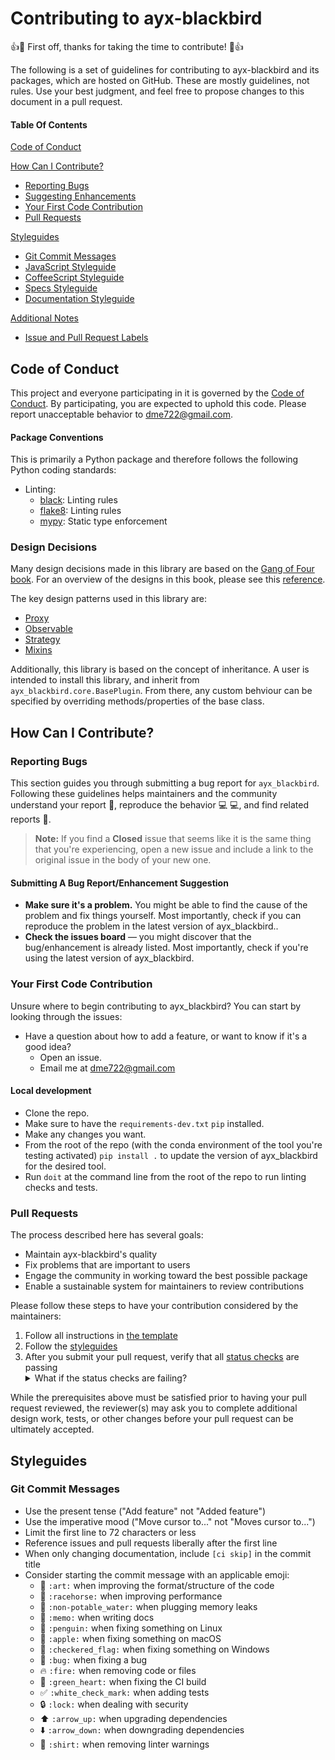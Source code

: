 # Contributing to ayx-blackbird

:+1::tada: First off, thanks for taking the time to contribute! :tada::+1:

The following is a set of guidelines for contributing to ayx-blackbird and its packages, which are hosted on GitHub. These are mostly guidelines, not rules. Use your best judgment, and feel free to propose changes to this document in a pull request.

#### Table Of Contents

[Code of Conduct](#code-of-conduct)

[How Can I Contribute?](#how-can-i-contribute)
  * [Reporting Bugs](#reporting-bugs)
  * [Suggesting Enhancements](#suggesting-enhancements)
  * [Your First Code Contribution](#your-first-code-contribution)
  * [Pull Requests](#pull-requests)
  
[Styleguides](#styleguides)
  * [Git Commit Messages](#git-commit-messages)
  * [JavaScript Styleguide](#javascript-styleguide)
  * [CoffeeScript Styleguide](#coffeescript-styleguide)
  * [Specs Styleguide](#specs-styleguide)
  * [Documentation Styleguide](#documentation-styleguide)
  
[Additional Notes](#additional-notes)
  * [Issue and Pull Request Labels](#issue-and-pull-request-labels)
  
## Code of Conduct

This project and everyone participating in it is governed by the [Code of Conduct](CODE_OF_CONDUCT.md). By participating, you are expected to uphold this code. Please report unacceptable behavior to [dme722@gmail.com](mailto:dme722@gmail.com).

#### Package Conventions

This is primarily a Python package and therefore follows the following Python coding standards:

- Linting:
    - [black](https://black.readthedocs.io/en/stable/): Linting rules
    - [flake8](http://flake8.pycqa.org/en/latest/): Linting rules
    - [mypy](http://mypy-lang.org/): Static type enforcement


### Design Decisions

Many design decisions made in this library are based on the [Gang of Four book](https://www.amazon.com/Design-Patterns-Object-Oriented-Addison-Wesley-Professional-ebook/dp/B000SEIBB8). 
For an overview of the designs in this book, please see this [reference](http://www.blackwasp.co.uk/gofpatterns.aspx).

The key design patterns used in this library are:
- [Proxy]()
- [Observable]()
- [Strategy]()
- [Mixins]()

Additionally, this library is based on the concept of inheritance. A user is intended to install this library, and inherit from `ayx_blackbird.core.BasePlugin`. From there, any custom behviour can be specified by overriding methods/properties of the base class.

## How Can I Contribute?

### Reporting Bugs

This section guides you through submitting a bug report for `ayx_blackbird`. Following these guidelines helps maintainers and the community understand your report :pencil:, reproduce the behavior :computer: :computer:, and find related reports :mag_right:.


> **Note:** If you find a **Closed** issue that seems like it is the same thing that you're experiencing, open a new issue and include a link to the original issue in the body of your new one.

#### Submitting A Bug Report/Enhancement Suggestion

* **Make sure it's a problem.** You might be able to find the cause of the problem and fix things yourself. Most importantly, check if you can reproduce the problem in the latest version of ayx_blackbird..
* **Check the issues board** — you might discover that the bug/enhancement is already listed. Most importantly, check if you're using the latest version of ayx_blackbird.

### Your First Code Contribution

Unsure where to begin contributing to ayx_blackbird? You can start by looking through the issues:

* Have a question about how to add a feature, or want to know if it's a good idea?
    - Open an issue.
    - Email me at [dme722@gmail.com](mailto:dme722@gmail.com)


#### Local development

- Clone the repo.
- Make sure to have the `requirements-dev.txt` `pip` installed.
- Make any changes you want.
- From the root of the repo (with the conda environment of the tool you're testing activated) `pip install .` to update the version of ayx_blackbird for the desired tool.
- Run `doit` at the command line from the root of the repo to run linting checks and tests.

### Pull Requests

The process described here has several goals:

- Maintain ayx-blackbird's quality
- Fix problems that are important to users
- Engage the community in working toward the best possible package
- Enable a sustainable system for maintainers to review contributions

Please follow these steps to have your contribution considered by the maintainers:

1. Follow all instructions in [the template](PULL_REQUEST_TEMPLATE.md)
2. Follow the [styleguides](#styleguides)
3. After you submit your pull request, verify that all [status checks](https://help.github.com/articles/about-status-checks/) are passing <details><summary>What if the status checks are failing?</summary>If a status check is failing, and you believe that the failure is unrelated to your change, please leave a comment on the pull request explaining why you believe the failure is unrelated. A maintainer will re-run the status check for you. If we conclude that the failure was a false positive, then we will open an issue to track that problem with our status check suite.</details>

While the prerequisites above must be satisfied prior to having your pull request reviewed, the reviewer(s) may ask you to complete additional design work, tests, or other changes before your pull request can be ultimately accepted.

## Styleguides

### Git Commit Messages

* Use the present tense ("Add feature" not "Added feature")
* Use the imperative mood ("Move cursor to..." not "Moves cursor to...")
* Limit the first line to 72 characters or less
* Reference issues and pull requests liberally after the first line
* When only changing documentation, include `[ci skip]` in the commit title
* Consider starting the commit message with an applicable emoji:
    * :art: `:art:` when improving the format/structure of the code
    * :racehorse: `:racehorse:` when improving performance
    * :non-potable_water: `:non-potable_water:` when plugging memory leaks
    * :memo: `:memo:` when writing docs
    * :penguin: `:penguin:` when fixing something on Linux
    * :apple: `:apple:` when fixing something on macOS
    * :checkered_flag: `:checkered_flag:` when fixing something on Windows
    * :bug: `:bug:` when fixing a bug
    * :fire: `:fire:` when removing code or files
    * :green_heart: `:green_heart:` when fixing the CI build
    * :white_check_mark: `:white_check_mark:` when adding tests
    * :lock: `:lock:` when dealing with security
    * :arrow_up: `:arrow_up:` when upgrading dependencies
    * :arrow_down: `:arrow_down:` when downgrading dependencies
    * :shirt: `:shirt:` when removing linter warnings
